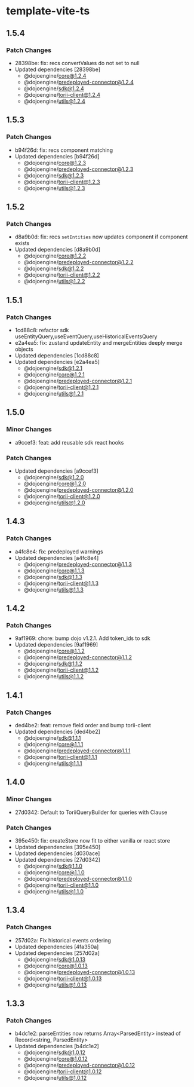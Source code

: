 # template-vite-ts

## 1.5.4

### Patch Changes

- 28398be: fix: recs convertValues do not set to null
- Updated dependencies [28398be]
    - @dojoengine/core@1.2.4
    - @dojoengine/predeployed-connector@1.2.4
    - @dojoengine/sdk@1.2.4
    - @dojoengine/torii-client@1.2.4
    - @dojoengine/utils@1.2.4

## 1.5.3

### Patch Changes

- b94f26d: fix: recs component matching
- Updated dependencies [b94f26d]
    - @dojoengine/core@1.2.3
    - @dojoengine/predeployed-connector@1.2.3
    - @dojoengine/sdk@1.2.3
    - @dojoengine/torii-client@1.2.3
    - @dojoengine/utils@1.2.3

## 1.5.2

### Patch Changes

- d8a9b0d: fix: recs `setEntities` now updates component if component exists
- Updated dependencies [d8a9b0d]
    - @dojoengine/core@1.2.2
    - @dojoengine/predeployed-connector@1.2.2
    - @dojoengine/sdk@1.2.2
    - @dojoengine/torii-client@1.2.2
    - @dojoengine/utils@1.2.2

## 1.5.1

### Patch Changes

- 1cd88c8: refactor sdk useEntityQuery,useEventQuery,useHistoricalEventsQuery
- e2a4ea5: fix: zustand updateEntity and mergeEntities deeply merge objects
- Updated dependencies [1cd88c8]
- Updated dependencies [e2a4ea5]
    - @dojoengine/sdk@1.2.1
    - @dojoengine/core@1.2.1
    - @dojoengine/predeployed-connector@1.2.1
    - @dojoengine/torii-client@1.2.1
    - @dojoengine/utils@1.2.1

## 1.5.0

### Minor Changes

- a9ccef3: feat: add reusable sdk react hooks

### Patch Changes

- Updated dependencies [a9ccef3]
    - @dojoengine/sdk@1.2.0
    - @dojoengine/core@1.2.0
    - @dojoengine/predeployed-connector@1.2.0
    - @dojoengine/torii-client@1.2.0
    - @dojoengine/utils@1.2.0

## 1.4.3

### Patch Changes

- a4fc8e4: fix: predeployed warnings
- Updated dependencies [a4fc8e4]
    - @dojoengine/predeployed-connector@1.1.3
    - @dojoengine/core@1.1.3
    - @dojoengine/sdk@1.1.3
    - @dojoengine/torii-client@1.1.3
    - @dojoengine/utils@1.1.3

## 1.4.2

### Patch Changes

- 9af1969: chore: bump dojo v1.2.1. Add token_ids to sdk
- Updated dependencies [9af1969]
    - @dojoengine/core@1.1.2
    - @dojoengine/predeployed-connector@1.1.2
    - @dojoengine/sdk@1.1.2
    - @dojoengine/torii-client@1.1.2
    - @dojoengine/utils@1.1.2

## 1.4.1

### Patch Changes

- ded4be2: feat: remove field order and bump torii-client
- Updated dependencies [ded4be2]
    - @dojoengine/sdk@1.1.1
    - @dojoengine/core@1.1.1
    - @dojoengine/predeployed-connector@1.1.1
    - @dojoengine/torii-client@1.1.1
    - @dojoengine/utils@1.1.1

## 1.4.0

### Minor Changes

- 27d0342: Default to ToriiQueryBuilder for queries with Clause

### Patch Changes

- 395e450: fix: createStore now fit to either vanilla or react store
- Updated dependencies [395e450]
- Updated dependencies [d030ace]
- Updated dependencies [27d0342]
    - @dojoengine/sdk@1.1.0
    - @dojoengine/core@1.1.0
    - @dojoengine/predeployed-connector@1.1.0
    - @dojoengine/torii-client@1.1.0
    - @dojoengine/utils@1.1.0

## 1.3.4

### Patch Changes

- 257d02a: Fix historical events ordering
- Updated dependencies [4fa350a]
- Updated dependencies [257d02a]
    - @dojoengine/sdk@1.0.13
    - @dojoengine/core@1.0.13
    - @dojoengine/predeployed-connector@1.0.13
    - @dojoengine/torii-client@1.0.13
    - @dojoengine/utils@1.0.13

## 1.3.3

### Patch Changes

- b4dc1e2: parseEntities now returns Array<ParsedEntity<T>> instead of Record<string, ParsedEntity<T>>
- Updated dependencies [b4dc1e2]
    - @dojoengine/sdk@1.0.12
    - @dojoengine/core@1.0.12
    - @dojoengine/predeployed-connector@1.0.12
    - @dojoengine/torii-client@1.0.12
    - @dojoengine/utils@1.0.12
